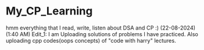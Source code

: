 # My_CP_Learning
hmm everything that I read, write, listen about DSA and CP :)
(22-08-2024) (1:40 AM) Edit_1: I am Uploading solutions of problems I have practiced. Also uploading cpp codes(oops concepts) of "code with harry" lectures.
